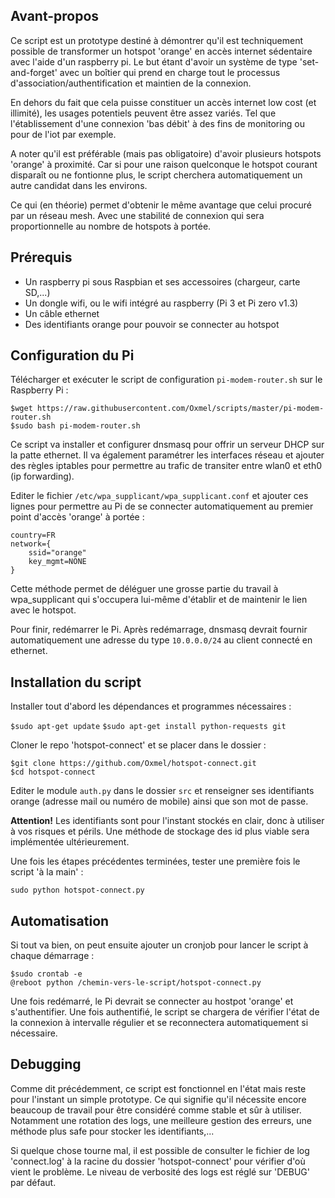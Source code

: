 ## Avant-propos

Ce script est un prototype destiné à démontrer qu'il est techniquement
possible de transformer un hotspot 'orange' en accès internet sédentaire avec
l'aide d'un raspberry pi. Le but étant d'avoir un système de type
'set-and-forget' avec un boîtier qui prend en charge tout le processus
d'association/authentification et maintien de la connexion.

En dehors du fait que cela puisse constituer un accès internet low cost
(et illimité), les usages potentiels peuvent être assez variés.
Tel que l'établissement d'une connexion 'bas débit' à des fins de monitoring
ou pour de l'iot par exemple.

A noter qu'il est préférable (mais pas obligatoire) d'avoir plusieurs hotspots
'orange' à proximité. Car si pour une raison quelconque le hotspot courant
disparaît ou ne fontionne plus, le script cherchera automatiquement un autre
candidat dans les environs.

Ce qui (en théorie) permet d'obtenir le même avantage que celui procuré par
un réseau mesh. Avec une stabilité de connexion qui sera proportionnelle au
nombre de hotspots à portée.

## Prérequis

- Un raspberry pi sous Raspbian et ses accessoires (chargeur, carte SD,...)
- Un dongle wifi, ou le wifi intégré au raspberry (Pi 3 et Pi zero v1.3)
- Un câble ethernet
- Des identifiants orange pour pouvoir se connecter au hotspot

## Configuration du Pi

Télécharger et exécuter le script de configuration `pi-modem-router.sh`
sur le Raspberry Pi :

`$wget https://raw.githubusercontent.com/Oxmel/scripts/master/pi-modem-router.sh`    
`$sudo bash pi-modem-router.sh`

Ce script va installer et configurer dnsmasq pour offrir un serveur DHCP
sur la patte ethernet. Il va également paramétrer les interfaces réseau et
ajouter des règles iptables pour permettre au trafic de transiter entre wlan0
et eth0 (ip forwarding).

Editer le fichier `/etc/wpa_supplicant/wpa_supplicant.conf`
et ajouter ces lignes pour permettre au Pi de se connecter automatiquement au
premier point d'accès 'orange' à portée :

    country=FR
    network={
        ssid="orange"
        key_mgmt=NONE
    }

Cette méthode permet de déléguer une grosse partie du travail à wpa_supplicant
qui s'occupera lui-même d'établir et de maintenir le lien avec le hotspot.

Pour finir, redémarrer le Pi. Après redémarrage, dnsmasq devrait fournir
automatiquement une adresse du type `10.0.0.0/24` au client connecté en ethernet.

## Installation du script

Installer tout d'abord les dépendances et programmes nécessaires :

`$sudo apt-get update`
`$sudo apt-get install python-requests git`

Cloner le repo 'hotspot-connect' et se placer dans le dossier :

`$git clone https://github.com/Oxmel/hotspot-connect.git`    
`$cd hotspot-connect`    

Editer le module `auth.py` dans le dossier `src` et renseigner ses identifiants
orange (adresse mail ou numéro de mobile) ainsi que son mot de passe.

**Attention!** Les identifiants sont pour l'instant stockés en clair,
donc à utiliser à vos risques et périls. Une méthode de stockage des
id plus viable sera implémentée ultérieurement.

Une fois les étapes précédentes terminées, tester une première fois
le script 'à la main' :

`sudo python hotspot-connect.py`

## Automatisation

Si tout va bien, on peut ensuite ajouter un cronjob pour lancer
le script à chaque démarrage :

`$sudo crontab -e`    
`@reboot python /chemin-vers-le-script/hotspot-connect.py`

Une fois redémarré, le Pi devrait se connecter au hostpot 'orange' et
s'authentifier. Une fois authentifié, le script se chargera de vérifier
l'état de la connexion à intervalle régulier et se reconnectera
automatiquement si nécessaire.

## Debugging

Comme dit précédemment, ce script est fonctionnel en l'état mais reste
pour l'instant un simple prototype. Ce qui signifie qu'il nécessite encore
beaucoup de travail pour être considéré comme stable et sûr à utiliser.
Notamment une rotation des logs, une meilleure gestion des erreurs,
une méthode plus safe pour stocker les identifiants,...

Si quelque chose tourne mal, il est possible de consulter le fichier
de log 'connect.log' à la racine du dossier 'hotspot-connect' pour vérifier
d'où vient le problème.
Le niveau de verbosité des logs est réglé sur 'DEBUG' par défaut.

